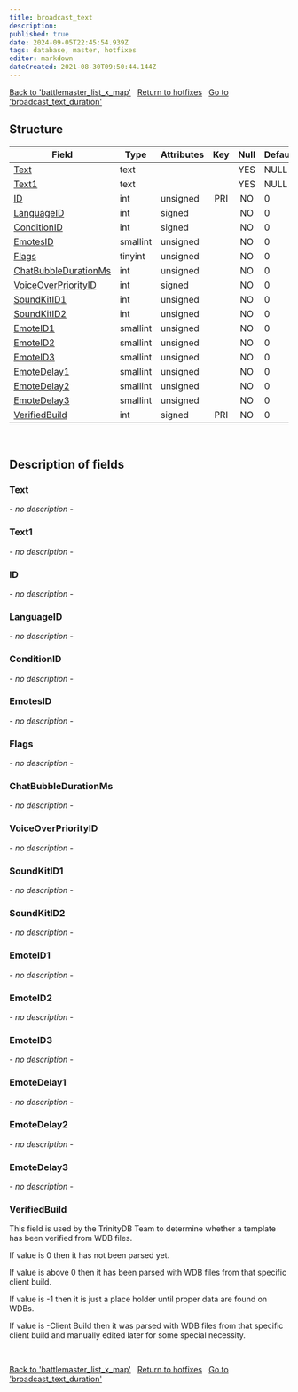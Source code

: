 ```yaml
---
title: broadcast_text
description: 
published: true
date: 2024-09-05T22:45:54.939Z
tags: database, master, hotfixes
editor: markdown
dateCreated: 2021-08-30T09:50:44.144Z
---
```


<a href="https://trinitycore.info/en/database/master/hotfixes/battlemaster_list_x_map" class="mt-5 v-btn v-btn--depressed v-btn--flat v-btn--outlined theme--light v-size--default darkblue--text text--lighten-3"><span class="v-btn__content"><i aria-hidden="true" class="v-icon notranslate v-icon--left mdi mdi-arrow-left theme--light"></i><span>Back to 'battlemaster_list_x_map'</span></span></a>&nbsp;&nbsp;&nbsp;<a href="https://trinitycore.info/en/database/master/hotfixes/home" class="mt-5 v-btn v-btn--depressed v-btn--flat v-btn--outlined theme--light v-size--default darkblue--text text--lighten-3"><span class="v-btn__content"><i aria-hidden="true" class="v-icon notranslate v-icon--left mdi mdi-home-outline theme--light"></i><span>Return to hotfixes</span></span></a>&nbsp;&nbsp;&nbsp;<a href="https://trinitycore.info/en/database/master/hotfixes/broadcast_text_duration" class="mt-5 v-btn v-btn--depressed v-btn--flat v-btn--outlined theme--light v-size--default darkblue--text text--lighten-3"><span class="v-btn__content"><span>Go to 'broadcast_text_duration'</span><i aria-hidden="true" class="v-icon notranslate v-icon--right mdi mdi-arrow-right theme--light"></i></span></a>

## Structure

| Field | Type | Attributes | Key | Null | Default | Extra | Comment |
| --- | --- | --- | :---: | :---: | --- | --- | --- |
| [Text](#text) | text |  |  | YES | NULL |  |  |
| [Text1](#text1) | text |  |  | YES | NULL |  |  |
| [ID](#id-alt) | int | unsigned | PRI | NO | 0 |  |  |
| [LanguageID](#languageid) | int | signed |  | NO | 0 |  |  |
| [ConditionID](#conditionid) | int | signed |  | NO | 0 |  |  |
| [EmotesID](#emotesid) | smallint | unsigned |  | NO | 0 |  |  |
| [Flags](#flags) | tinyint | unsigned |  | NO | 0 |  |  |
| [ChatBubbleDurationMs](#chatbubbledurationms) | int | unsigned |  | NO | 0 |  |  |
| [VoiceOverPriorityID](#voiceoverpriorityid) | int | signed |  | NO | 0 |  |  |
| [SoundKitID1](#soundkitid1) | int | unsigned |  | NO | 0 |  |  |
| [SoundKitID2](#soundkitid2) | int | unsigned |  | NO | 0 |  |  |
| [EmoteID1](#emoteid1) | smallint | unsigned |  | NO | 0 |  |  |
| [EmoteID2](#emoteid2) | smallint | unsigned |  | NO | 0 |  |  |
| [EmoteID3](#emoteid3) | smallint | unsigned |  | NO | 0 |  |  |
| [EmoteDelay1](#emotedelay1) | smallint | unsigned |  | NO | 0 |  |  |
| [EmoteDelay2](#emotedelay2) | smallint | unsigned |  | NO | 0 |  |  |
| [EmoteDelay3](#emotedelay3) | smallint | unsigned |  | NO | 0 |  |  |
| [VerifiedBuild](#verifiedbuild) | int | signed | PRI | NO | 0 |  |  |
&nbsp;
## Description of fields

### Text
*- no description -*
&nbsp;

### Text1
*- no description -*
&nbsp;

### ID <!-- {#id-alt} -->
*- no description -*
&nbsp;

### LanguageID
*- no description -*
&nbsp;

### ConditionID
*- no description -*
&nbsp;

### EmotesID
*- no description -*
&nbsp;

### Flags
*- no description -*
&nbsp;

### ChatBubbleDurationMs
*- no description -*
&nbsp;

### VoiceOverPriorityID
*- no description -*
&nbsp;

### SoundKitID1
*- no description -*
&nbsp;

### SoundKitID2
*- no description -*
&nbsp;

### EmoteID1
*- no description -*
&nbsp;

### EmoteID2
*- no description -*
&nbsp;

### EmoteID3
*- no description -*
&nbsp;

### EmoteDelay1
*- no description -*
&nbsp;

### EmoteDelay2
*- no description -*
&nbsp;

### EmoteDelay3
*- no description -*
&nbsp;

### VerifiedBuild
This field is used by the TrinityDB Team to determine whether a template has been verified from WDB files.

If value is 0 then it has not been parsed yet.

If value is above 0 then it has been parsed with WDB files from that specific client build.

If value is -1 then it is just a place holder until proper data are found on WDBs.

If value is -Client Build then it was parsed with WDB files from that specific client build and manually edited later for some special necessity.

&nbsp;

<a href="https://trinitycore.info/en/database/master/hotfixes/battlemaster_list_x_map" class="mt-5 v-btn v-btn--depressed v-btn--flat v-btn--outlined theme--light v-size--default darkblue--text text--lighten-3"><span class="v-btn__content"><i aria-hidden="true" class="v-icon notranslate v-icon--left mdi mdi-arrow-left theme--light"></i><span>Back to 'battlemaster_list_x_map'</span></span></a>&nbsp;&nbsp;&nbsp;<a href="https://trinitycore.info/en/database/master/hotfixes/home" class="mt-5 v-btn v-btn--depressed v-btn--flat v-btn--outlined theme--light v-size--default darkblue--text text--lighten-3"><span class="v-btn__content"><i aria-hidden="true" class="v-icon notranslate v-icon--left mdi mdi-home-outline theme--light"></i><span>Return to hotfixes</span></span></a>&nbsp;&nbsp;&nbsp;<a href="https://trinitycore.info/en/database/master/hotfixes/broadcast_text_duration" class="mt-5 v-btn v-btn--depressed v-btn--flat v-btn--outlined theme--light v-size--default darkblue--text text--lighten-3"><span class="v-btn__content"><span>Go to 'broadcast_text_duration'</span><i aria-hidden="true" class="v-icon notranslate v-icon--right mdi mdi-arrow-right theme--light"></i></span></a>

